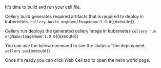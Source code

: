 It's time to build and run your cell file. 

Cellery build  generates required artifacts that is required to deploy in kubernetes.
`cellery build orgName/ImageName:1.0.0`{{execute}} 

Cellery run deploys the generated cellery image in kubernetes
`cellery run orgName/ImageName:1.0.0`{{execute}} 

You can use the below command to see the status of the deployment. 
`cellery ps`{{execute}} 

Once it's ready you can click Web Cell tab to open the hello world page.

